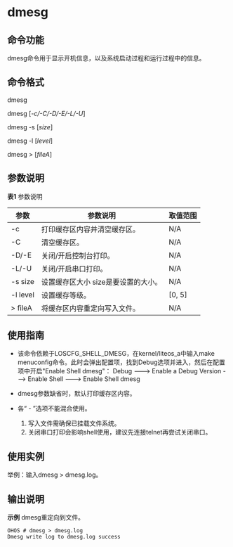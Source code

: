 # dmesg


## 命令功能

dmesg命令用于显示开机信息，以及系统启动过程和运行过程中的信息。


## 命令格式

dmesg

dmesg [_-c/-C/-D/-E/-L/-U_]

dmesg -s [_size_]

dmesg -l [_level_]

dmesg &gt; [_fileA_]


## 参数说明

**表1** 参数说明

| 参数            | 参数说明                                 | 取值范围        |
| --------------- | ---------------------------------------- | --------------- |
| -c              | 打印缓存区内容并清空缓存区。             | N/A             |
| -C              | 清空缓存区。                             | N/A             |
| -D/-E           | 关闭/开启控制台打印。                    | N/A             |
| -L/-U           | 关闭/开启串口打印。                      | N/A             |
| -s&nbsp;size    | 设置缓存区大小&nbsp;size是要设置的大小。 | N/A             |
| -l&nbsp;level   | 设置缓存等级。                           | [0, 5] |
| &gt;&nbsp;fileA | 将缓存区内容重定向写入文件。             | N/A             |


## 使用指南

- 该命令依赖于LOSCFG_SHELL_DMESG，在kernel/liteos_a中输入make menuconfig命令。此时会弹出配置项，找到Debug选项并进入，然后在配置项中开启"Enable Shell dmesg"：
  Debug  ---&gt; Enable a Debug Version ---&gt; Enable Shell ---&gt; Enable Shell dmesg

- dmesg参数缺省时，默认打印缓存区内容。

- 各“ - ”选项不能混合使用。
  1. 写入文件需确保已挂载文件系统。
  2. 关闭串口打印会影响shell使用，建议先连接telnet再尝试关闭串口。


## 使用实例

举例：输入dmesg &gt; dmesg.log。


## 输出说明

**示例** dmesg重定向到文件。

```
OHOS # dmesg > dmesg.log
Dmesg write log to dmesg.log success
```